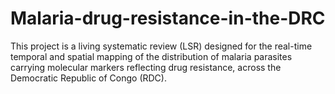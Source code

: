 # Malaria-drug-resistance-in-the-DRC
This project is a living systematic review (LSR) designed for the real-time temporal and spatial mapping of the distribution of malaria parasites carrying molecular markers reflecting drug resistance, across the Democratic Republic of Congo (RDC).
